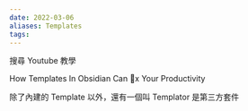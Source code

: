 ```yaml
---
date: 2022-03-06
aliases: Templates
tags:
---
```


搜尋 Youtube 教學

How Templates In Obsidian Can 💯️x Your Productivity

除了內建的 Template 以外，還有一個叫 Templator 是第三方套件
